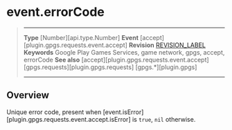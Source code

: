 # event.errorCode

> --------------------- ------------------------------------------------------------------------------------------
> __Type__              [Number][api.type.Number]
> __Event__             [accept][plugin.gpgs.requests.event.accept]
> __Revision__          [REVISION_LABEL](REVISION_URL)
> __Keywords__          Google Play Games Services, game network, gpgs, accept, errorCode
> __See also__          [accept][plugin.gpgs.requests.event.accept]
>						[gpgs.requests][plugin.gpgs.requests]
>                       [gpgs.*][plugin.gpgs]
> --------------------- ------------------------------------------------------------------------------------------

## Overview

Unique error code, present when [event.isError][plugin.gpgs.requests.event.accept.isError] is `true`, `nil` otherwise.